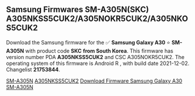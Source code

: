 <h2>Samsung Firmwares SM-A305N(SKC) A305NKSS5CUK2/A305NOKR5CUK2/A305NKOS5CUK2</h2>
Download the Samsung firmware for the ✅ <strong>Samsung Galaxy A30 </strong> ⭐ <strong>SM-A305N</strong> with product code <strong>SKC</strong> <strong> from South Korea</strong>. This firmware has version number PDA <strong>A305NKSS5CUK2</strong> and CSC A305NOKR5CUK2. The operating system of this firmware is Android R , with build date 2021-12-02. Changelist <strong>21753844</strong>.


[SM-A305N](https://samfirm.shop/samsung/model/SM-A305N)
[A305NKSS5CUK2](https://samfirm.shop/samsung/pda/A305NKSS5CUK2)
[Download Firmware Samsung Galaxy A30 SM-A305N](https://samfirm.shop/samsung/firmware/480894)
